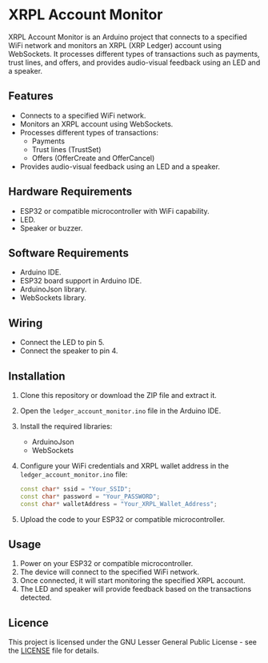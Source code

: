 # XRPL Account Monitor

XRPL Account Monitor is an Arduino project that connects to a specified WiFi network and monitors an XRPL (XRP Ledger) account using WebSockets. It processes different types of transactions such as payments, trust lines, and offers, and provides audio-visual feedback using an LED and a speaker.

## Features

- Connects to a specified WiFi network.
- Monitors an XRPL account using WebSockets.
- Processes different types of transactions:
  - Payments
  - Trust lines (TrustSet)
  - Offers (OfferCreate and OfferCancel)
- Provides audio-visual feedback using an LED and a speaker.

## Hardware Requirements

- ESP32 or compatible microcontroller with WiFi capability.
- LED.
- Speaker or buzzer.

## Software Requirements

- Arduino IDE.
- ESP32 board support in Arduino IDE.
- ArduinoJson library.
- WebSockets library.

## Wiring

- Connect the LED to pin 5.
- Connect the speaker to pin 4.

## Installation

1. Clone this repository or download the ZIP file and extract it.

2. Open the `ledger_account_monitor.ino` file in the Arduino IDE.

3. Install the required libraries:
   - ArduinoJson
   - WebSockets

4. Configure your WiFi credentials and XRPL wallet address in the `ledger_account_monitor.ino` file:

   ```cpp
   const char* ssid = "Your_SSID";
   const char* password = "Your_PASSWORD";
   const char* walletAddress = "Your_XRPL_Wallet_Address";
   ```

5. Upload the code to your ESP32 or compatible microcontroller.

## Usage

1. Power on your ESP32 or compatible microcontroller.
2. The device will connect to the specified WiFi network.
3. Once connected, it will start monitoring the specified XRPL account.
4. The LED and speaker will provide feedback based on the transactions detected.

## Licence

This project is licensed under the GNU Lesser General Public License - see the [LICENSE](LICENSE) file for details.
